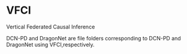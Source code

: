 # VFCI
Vertical Federated Causal Inference

DCN-PD and DragonNet are file folders corresponding to DCN-PD and DragonNet using VFCI,respectively.
